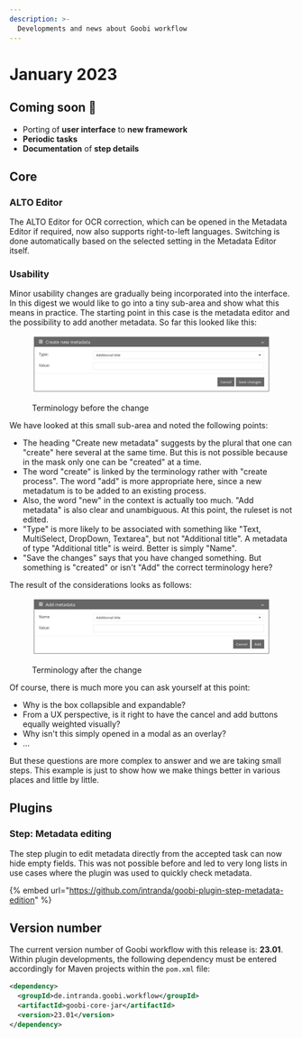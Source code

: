 ```yaml
---
description: >-
  Developments and news about Goobi workflow
---
```


# January 2023

## Coming soon :rocket:

* Porting of **user interface** to **new framework**
* **Periodic tasks**
* **Documentation** of **step details**

## Core

### ALTO Editor

The ALTO Editor for OCR correction, which can be opened in the Metadata Editor if required, now also supports right-to-left languages. Switching is done automatically based on the selected setting in the Metadata Editor itself.

### Usability

Minor usability changes are gradually being incorporated into the interface. In this digest we would like to go into a tiny sub-area and show what this means in practice. The starting point in this case is the metadata editor and the possibility to add another metadata. So far this looked like this:

<figure><img src="23.01_EN_metadata-editor-usability-before.png" alt=""><figcaption><p>Terminology before the change</p></figcaption></figure>

We have looked at this small sub-area and noted the following points:

* The heading "Create new metadata" suggests by the plural that one can "create" here several at the same time. But this is not possible because in the mask only one can be "created" at a time.
* The word "create" is linked by the terminology rather with "create process". The word "add" is more appropriate here, since a new metadatum is to be added to an existing process.
* Also, the word "new" in the context is actually too much. "Add metadata" is also clear and unambiguous. At this point, the ruleset is not edited.
* "Type" is more likely to be associated with something like "Text, MultiSelect, DropDown, Textarea", but not "Additional title". A metadata of type "Additional title" is weird. Better is simply "Name".
* "Save the changes" says that you have changed something. But something is "created" or isn't "Add" the correct terminology here?

The result of the considerations looks as follows:

<figure><img src="23.01_EN_metadata-editor-usability-after.png" alt=""><figcaption><p>Terminology after the change</p></figcaption></figure>

Of course, there is much more you can ask yourself at this point:

* Why is the box collapsible and expandable?
* From a UX perspective, is it right to have the cancel and add buttons equally weighted visually?
* Why isn't this simply opened in a modal as an overlay?
* ...

But these questions are more complex to answer and we are taking small steps. This example is just to show how we make things better in various places and little by little.

## Plugins

### Step: Metadata editing

The step plugin to edit metadata directly from the accepted task can now hide empty fields. This was not possible before and led to very long lists in use cases where the plugin was used to quickly check metadata.

{% embed url="https://github.com/intranda/goobi-plugin-step-metadata-edition" %}

## Version number

The current version number of Goobi workflow with this release is: **23.01**. Within plugin developments, the following dependency must be entered accordingly for Maven projects within the `pom.xml` file:

```xml
<dependency>
  <groupId>de.intranda.goobi.workflow</groupId>
  <artifactId>goobi-core-jar</artifactId>
  <version>23.01</version>
</dependency>
```